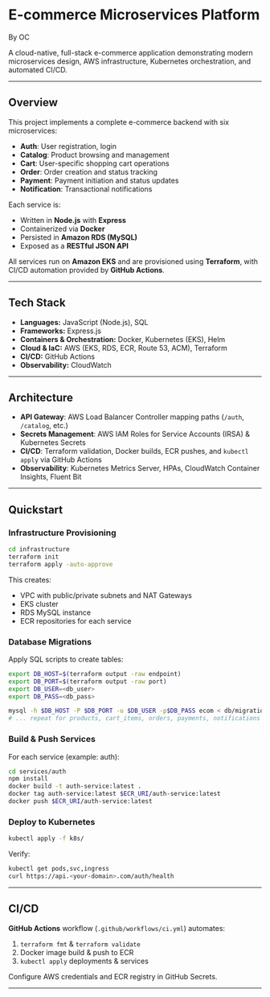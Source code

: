 # E-commerce Microservices Platform

By OC

A cloud-native, full-stack e-commerce application demonstrating modern microservices design, AWS infrastructure, Kubernetes orchestration, and automated CI/CD.

---

## Overview

This project implements a complete e-commerce backend with six microservices:

- **Auth**: User registration, login
- **Catalog**: Product browsing and management
- **Cart**: User-specific shopping cart operations
- **Order**: Order creation and status tracking
- **Payment**: Payment initiation and status updates
- **Notification**: Transactional notifications

Each service is:

- Written in **Node.js** with **Express**
- Containerized via **Docker**
- Persisted in **Amazon RDS (MySQL)**
- Exposed as a **RESTful JSON API**

All services run on **Amazon EKS** and are provisioned using **Terraform**, with CI/CD automation provided by **GitHub Actions**.

---


##  Tech Stack

- **Languages:** JavaScript (Node.js), SQL
- **Frameworks:** Express.js
- **Containers & Orchestration:** Docker, Kubernetes (EKS), Helm
- **Cloud & IaC:** AWS (EKS, RDS, ECR, Route 53, ACM), Terraform
- **CI/CD:** GitHub Actions
- **Observability:** CloudWatch

---

## Architecture

- **API Gateway**: AWS Load Balancer Controller mapping paths (`/auth`, `/catalog`, etc.)
- **Secrets Management**: AWS IAM Roles for Service Accounts (IRSA) & Kubernetes Secrets
- **CI/CD**: Terraform validation, Docker builds, ECR pushes, and `kubectl apply` via GitHub Actions
- **Observability**: Kubernetes Metrics Server, HPAs, CloudWatch Container Insights, Fluent Bit

---

## Quickstart

### Infrastructure Provisioning

```bash
cd infrastructure
terraform init
terraform apply -auto-approve
```

This creates:

- VPC with public/private subnets and NAT Gateways
- EKS cluster
- RDS MySQL instance
- ECR repositories for each service

### Database Migrations

Apply SQL scripts to create tables:

```bash
export DB_HOST=$(terraform output -raw endpoint)
export DB_PORT=$(terraform output -raw port)
export DB_USER=<db_user>
export DB_PASS=<db_pass>

mysql -h $DB_HOST -P $DB_PORT -u $DB_USER -p$DB_PASS ecom < db/migrations/001_create_users_table.sql
# ... repeat for products, cart_items, orders, payments, notifications
```

### Build & Push Services

For each service (example: auth):

```bash
cd services/auth
npm install
docker build -t auth-service:latest .
docker tag auth-service:latest $ECR_URI/auth-service:latest
docker push $ECR_URI/auth-service:latest
```

### Deploy to Kubernetes

```bash
kubectl apply -f k8s/
```

Verify:

```bash
kubectl get pods,svc,ingress
curl https://api.<your-domain>.com/auth/health
```

---

## CI/CD

**GitHub Actions** workflow (`.github/workflows/ci.yml`) automates:

1. `terraform fmt` & `terraform validate`
2. Docker image build & push to ECR
3. `kubectl apply` deployments & services

Configure AWS credentials and ECR registry in GitHub Secrets.

---


